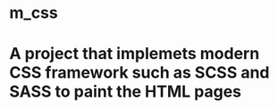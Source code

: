 # m_css
<h1>A project that implemets modern CSS framework such as SCSS and SASS to paint the HTML pages</h1>
